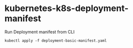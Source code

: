 # kubernetes-k8s-deployment-manifest

Run Deployment manifest from CLI
```
kubectl apply -f deployment-basic-manifest.yaml
```

